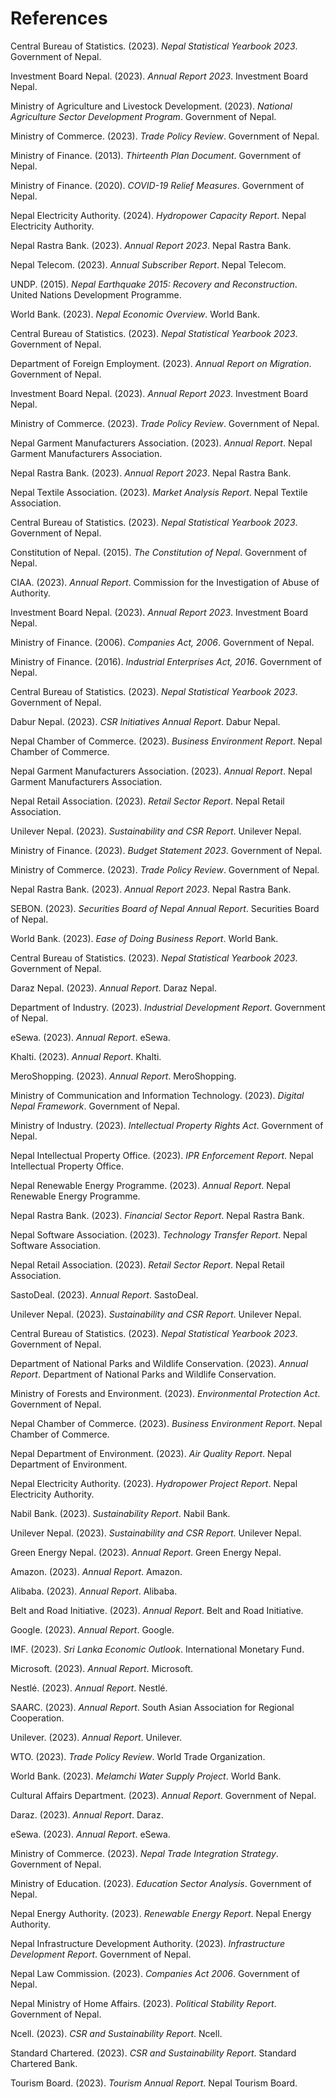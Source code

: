 # References

Central Bureau of Statistics. (2023). *Nepal Statistical Yearbook 2023*. Government of Nepal.

Investment Board Nepal. (2023). *Annual Report 2023*. Investment Board Nepal.

Ministry of Agriculture and Livestock Development. (2023). *National Agriculture Sector Development Program*. Government of Nepal.

Ministry of Commerce. (2023). *Trade Policy Review*. Government of Nepal.

Ministry of Finance. (2013). *Thirteenth Plan Document*. Government of Nepal.

Ministry of Finance. (2020). *COVID-19 Relief Measures*. Government of Nepal.

Nepal Electricity Authority. (2024). *Hydropower Capacity Report*. Nepal Electricity Authority.

Nepal Rastra Bank. (2023). *Annual Report 2023*. Nepal Rastra Bank.

Nepal Telecom. (2023). *Annual Subscriber Report*. Nepal Telecom.

UNDP. (2015). *Nepal Earthquake 2015: Recovery and Reconstruction*. United Nations Development Programme.

World Bank. (2023). *Nepal Economic Overview*. World Bank.

Central Bureau of Statistics. (2023). *Nepal Statistical Yearbook 2023*. Government of Nepal.

Department of Foreign Employment. (2023). *Annual Report on Migration*. Government of Nepal.

Investment Board Nepal. (2023). *Annual Report 2023*. Investment Board Nepal.

Ministry of Commerce. (2023). *Trade Policy Review*. Government of Nepal.

Nepal Garment Manufacturers Association. (2023). *Annual Report*. Nepal Garment Manufacturers Association.

Nepal Rastra Bank. (2023). *Annual Report 2023*. Nepal Rastra Bank.

Nepal Textile Association. (2023). *Market Analysis Report*. Nepal Textile Association.

Central Bureau of Statistics. (2023). *Nepal Statistical Yearbook 2023*. Government of Nepal.

Constitution of Nepal. (2015). *The Constitution of Nepal*. Government of Nepal.

CIAA. (2023). *Annual Report*. Commission for the Investigation of Abuse of Authority.

Investment Board Nepal. (2023). *Annual Report 2023*. Investment Board Nepal.

Ministry of Finance. (2006). *Companies Act, 2006*. Government of Nepal.

Ministry of Finance. (2016). *Industrial Enterprises Act, 2016*. Government of Nepal.

Central Bureau of Statistics. (2023). *Nepal Statistical Yearbook 2023*. Government of Nepal.

Dabur Nepal. (2023). *CSR Initiatives Annual Report*. Dabur Nepal.

Nepal Chamber of Commerce. (2023). *Business Environment Report*. Nepal Chamber of Commerce.

Nepal Garment Manufacturers Association. (2023). *Annual Report*. Nepal Garment Manufacturers Association.

Nepal Retail Association. (2023). *Retail Sector Report*. Nepal Retail Association.

Unilever Nepal. (2023). *Sustainability and CSR Report*. Unilever Nepal.

Ministry of Finance. (2023). *Budget Statement 2023*. Government of Nepal.

Ministry of Commerce. (2023). *Trade Policy Review*. Government of Nepal.

Nepal Rastra Bank. (2023). *Annual Report 2023*. Nepal Rastra Bank.

SEBON. (2023). *Securities Board of Nepal Annual Report*. Securities Board of Nepal.

World Bank. (2023). *Ease of Doing Business Report*. World Bank.

Central Bureau of Statistics. (2023). *Nepal Statistical Yearbook 2023*. Government of Nepal.

Daraz Nepal. (2023). *Annual Report*. Daraz Nepal.

Department of Industry. (2023). *Industrial Development Report*. Government of Nepal.

eSewa. (2023). *Annual Report*. eSewa.

Khalti. (2023). *Annual Report*. Khalti.

MeroShopping. (2023). *Annual Report*. MeroShopping.

Ministry of Communication and Information Technology. (2023). *Digital Nepal Framework*. Government of Nepal.

Ministry of Industry. (2023). *Intellectual Property Rights Act*. Government of Nepal.

Nepal Intellectual Property Office. (2023). *IPR Enforcement Report*. Nepal Intellectual Property Office.

Nepal Renewable Energy Programme. (2023). *Annual Report*. Nepal Renewable Energy Programme.

Nepal Rastra Bank. (2023). *Financial Sector Report*. Nepal Rastra Bank.

Nepal Software Association. (2023). *Technology Transfer Report*. Nepal Software Association.

Nepal Retail Association. (2023). *Retail Sector Report*. Nepal Retail Association.

SastoDeal. (2023). *Annual Report*. SastoDeal.

Unilever Nepal. (2023). *Sustainability and CSR Report*. Unilever Nepal.

Central Bureau of Statistics. (2023). *Nepal Statistical Yearbook 2023*. Government of Nepal.

Department of National Parks and Wildlife Conservation. (2023). *Annual Report*. Department of National Parks and Wildlife Conservation.

Ministry of Forests and Environment. (2023). *Environmental Protection Act*. Government of Nepal.

Nepal Chamber of Commerce. (2023). *Business Environment Report*. Nepal Chamber of Commerce.

Nepal Department of Environment. (2023). *Air Quality Report*. Nepal Department of Environment.

Nepal Electricity Authority. (2023). *Hydropower Project Report*. Nepal Electricity Authority.

Nabil Bank. (2023). *Sustainability Report*. Nabil Bank.

Unilever Nepal. (2023). *Sustainability and CSR Report*. Unilever Nepal.

Green Energy Nepal. (2023). *Annual Report*. Green Energy Nepal.

Amazon. (2023). *Annual Report*. Amazon.

Alibaba. (2023). *Annual Report*. Alibaba.

Belt and Road Initiative. (2023). *Annual Report*. Belt and Road Initiative.

Google. (2023). *Annual Report*. Google.

IMF. (2023). *Sri Lanka Economic Outlook*. International Monetary Fund.

Microsoft. (2023). *Annual Report*. Microsoft.

Nestlé. (2023). *Annual Report*. Nestlé.

SAARC. (2023). *Annual Report*. South Asian Association for Regional Cooperation.

Unilever. (2023). *Annual Report*. Unilever.

WTO. (2023). *Trade Policy Review*. World Trade Organization.

World Bank. (2023). *Melamchi Water Supply Project*. World Bank.

Cultural Affairs Department. (2023). *Annual Report*. Government of Nepal.

Daraz. (2023). *Annual Report*. Daraz.

eSewa. (2023). *Annual Report*. eSewa.

Ministry of Commerce. (2023). *Nepal Trade Integration Strategy*. Government of Nepal.

Ministry of Education. (2023). *Education Sector Analysis*. Government of Nepal.

Nepal Energy Authority. (2023). *Renewable Energy Report*. Nepal Energy Authority.

Nepal Infrastructure Development Authority. (2023). *Infrastructure Development Report*. Government of Nepal.

Nepal Law Commission. (2023). *Companies Act 2006*. Government of Nepal.

Nepal Ministry of Home Affairs. (2023). *Political Stability Report*. Government of Nepal.

Ncell. (2023). *CSR and Sustainability Report*. Ncell.

Standard Chartered. (2023). *CSR and Sustainability Report*. Standard Chartered Bank.

Tourism Board. (2023). *Tourism Annual Report*. Nepal Tourism Board.

